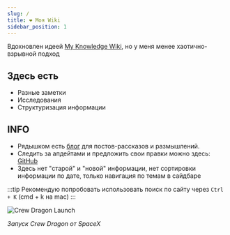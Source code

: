 ```yaml
---
slug: /
title: ❤️ Моя Wiki
sidebar_position: 1
---
```


Вдохновлен идеей [My Knowledge Wiki](https://wiki.nikiv.dev), но у меня менее хаотично-взрывной
подход

## Здесь есть

- Разные заметки
- Исследования
- Структуризация информации

## INFO

- Рядышком есть [блог](/) для постов-рассказов и размышлений.
- Следить за апдейтами и предложить свои правки можно здесь:
  [GitHub](https://github.com/AMD-NICK/blog.amd-nick.me/tree/main/docs)
- Здесь нет "старой" и "новой" информации, нет сортировки информации по дате, только навигация по
  темам в сайдбаре

:::tip Рекомендую попробовать использовать поиск по сайту через `Ctrl + K` (cmd + k на mac) :::

![Crew Dragon Launch](https://i.imgur.com/5mJhId8.png)

_Запуск Crew Dragon от SpaceX_
